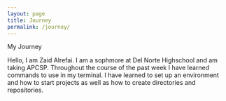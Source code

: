 ```yaml
---
layout: page
title: Journey
permalink: /journey/
---
```


My Journey

Hello, I am Zaid Alrefai. I am a sophmore at Del Norte Highschool and am taking APCSP. Throughout the course of the past week I have learned commands to use in my terminal. I have learned to set up an environment and how to start projects as well as how to create directories and repositories. 